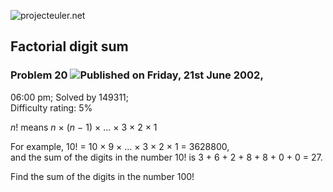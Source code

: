 ![projecteuler.net](images/print_page_logo.png)

## Factorial digit sum

### Problem 20 ![](images/icon_info.png)Published on Friday, 21st June 2002,
06:00 pm; Solved by 149311;  
Difficulty rating: 5%

_n_! means _n_ × (_n_ − 1) × ... × 3 × 2 × 1

For example, 10! = 10 × 9 × ... × 3 × 2 × 1 = 3628800,  
and the sum of the digits in the number 10! is 3 + 6 + 2 + 8 + 8 + 0 + 0 = 27.

Find the sum of the digits in the number 100!

  
  

